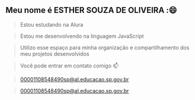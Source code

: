 ## Meu nome é ESTHER SOUZA DE OLIVEIRA :😄


>Estou estudando na Alura

>Estou me desenvolvendo na linguagem JavaScript

>Utilizo esse espaço para minha organização e compartilhamento dos meu projetos desenvolvidos

>Você pode entrar em contato comigo 📫

>00001108548490sp@al.educacao.sp.gov.br

>00001108548490sp@al.educacao.sp.gov.br

<!--
**tehh1104/tehh1104** is a ✨ _special_ ✨ repository because its `README.md` (this file) appears on your GitHub profile.

Here are some ideas to get you started:

- 🔭 I’m currently working on ...
- 🌱 I’m currently learning ...
- 👯 I’m looking to collaborate on ...
- 🤔 I’m looking for help with ...
- 💬 Ask me about ...
- 📫 How to reach me: ...
- 😄 Pronouns: ...
- ⚡ Fun fact: ...
-->
